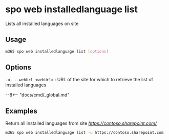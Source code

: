 # spo web installedlanguage list

Lists all installed languages on site

## Usage

```sh
m365 spo web installedlanguage list [options]
```

## Options

`-u, --webUrl <webUrl>`
: URL of the site for which to retrieve the list of installed languages

--8<-- "docs/cmd/_global.md"

## Examples

Return all installed languages from site _https://contoso.sharepoint.com/_

```sh
m365 spo web installedlanguage list -u https://contoso.sharepoint.com
```